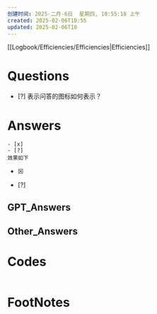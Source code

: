 ```yaml
---
创建时间: 2025-二月-6日  星期四, 10:55:18 上午
created: 2025-02-06T10:55
updated: 2025-02-06T10
---
```

[[Logbook/Efficiencies/Efficiencies|Efficiencies]]

# Questions

- [?] 表示问答的图标如何表示？
  
# Answers

```
- [x]
- [?]
效果如下
```

- [x] 
- [?] 
## GPT_Answers


## Other_Answers


# Codes

```python

```



# FootNotes